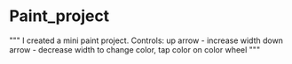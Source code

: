 # Paint_project
"""
I created a mini paint project.
Controls:
up arrow - increase width
down arrow - decrease width
to change color, tap color on color wheel
"""
